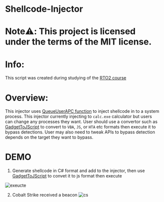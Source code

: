 # Shellcode-Injector

# Note:warning:: This project is licensed under the terms of the MIT license.



# Info:
This script was created during studying of the [RTO2 course](https://training.zeropointsecurity.co.uk/courses/red-team-ops-ii)


# Overview:

This injector uses [QueueUserAPC function](https://learn.microsoft.com/en-us/windows/win32/api/processthreadsapi/nf-processthreadsapi-queueuserapc) to inject shellcode in to a system process. This injector currently injecting to `calc.exe` calculator but users can change any processes they want. User should use a convertor such as [GadgetToJScript](https://github.com/med0x2e/GadgetToJScript/tree/master) to convert to `VBA`, `JS`, or `HTA` etc formats then execute it to bypass detections. User may also need to tweak APIs to bypass detection depends on the target they want to bypass.


# DEMO

1. Generate shellcode in C# format and add to the injector, then use [GadgetToJScript](https://github.com/med0x2e/GadgetToJScript/tree/master) to convet it to js format then execute

![exeucte](https://github.com/JimSolomon/Shellcode-Injector/blob/main/2023-04-02_12-18.png)
 
2. Cobalt Strike received a beacon
![cs](https://github.com/JimSolomon/Shellcode-Injector/blob/main/2023-04-02_13-35.png)
